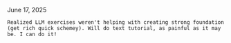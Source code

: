 June 17, 2025

    Realized LLM exercises weren't helping with creating strong foundation (get rich quick schemey). Will do text tutorial, as painful as it may be. I can do it!
    

